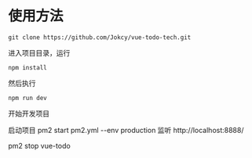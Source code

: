 

# 使用方法
```
git clone https://github.com/Jokcy/vue-todo-tech.git
```
进入项目目录，运行
```
npm install
```
然后执行
```
npm run dev
```
开始开发项目



启动项目
pm2 start pm2.yml --env production
监听
http://localhost:8888/

pm2 stop vue-todo
